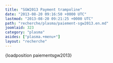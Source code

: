 ```yaml
---
title: "SGW2013 Payment trampoline"
date: "2013-08-20 09:16:50 +0000 UTC"
lastmod: "2013-08-20 09:21:25 +0000 UTC"
path: "recherche/plasma/paiement-sgw2013.en.md"
joomlaid: 323
category: "plasma"
asides: ["plasma.+menu+"]
layout: "recherche"
---
```

{loadposition paiementsgw2013}

